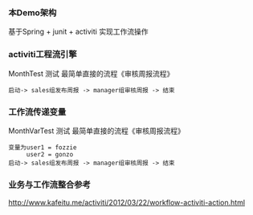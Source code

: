 ### 本Demo架构

基于Spring + junit + activiti 实现工作流操作

### activiti工程流引擎


MonthTest 测试 最简单直接的流程《审核周报流程》

```
启动-> sales组发布周报 -> manager组审核周报 -> 结束
```

### 工作流传递变量
MonthVarTest 测试 最简单直接的流程《审核周报流程》


```
变量为user1 = fozzie
     user2 = gonzo
启动-> sales组发布周报 -> manager组审核周报 -> 结束
```



### 业务与工作流整合参考

http://www.kafeitu.me/activiti/2012/03/22/workflow-activiti-action.html